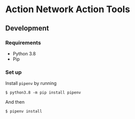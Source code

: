 # Action Network Action Tools

## Development

### Requirements

* Python 3.8
* Pip

### Set up

Install `pipenv` by running

    $ python3.8 -m pip install pipenv

And then 

    $ pipenv install